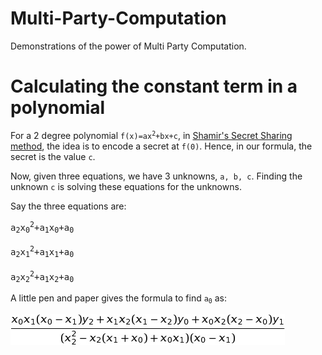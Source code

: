 # Multi-Party-Computation
Demonstrations of the power of Multi Party Computation.

# Calculating the constant term in a polynomial
For a 2 degree polynomial <code>f(x)=ax<sup>2</sup>+bx+c</code>, in [Shamir's Secret Sharing method](https://en.wikipedia.org/wiki/Shamir%27s_Secret_Sharing), the idea is to encode a secret at `f(0)`. Hence, in our formula, the secret is the value `c`.

Now, given three equations, we have 3 unknowns, `a, b, c`. Finding the unknown `c` is solving these equations for the unknowns. 

Say the three equations are:

<pre>
a<sub>2</sub>x<sub>0</sub><sup>2</sup>+a<sub>1</sub>x<sub>0</sub>+a<sub>0</sub>

a<sub>2</sub>x<sub>1</sub><sup>2</sup>+a<sub>1</sub>x<sub>1</sub>+a<sub>0</sub>

a<sub>2</sub>x<sub>2</sub><sup>2</sup>+a<sub>1</sub>x<sub>2</sub>+a<sub>0</sub>
</pre>

A little pen and paper gives the formula to find <code>a<sub>0</sub></code> as:

![Formula for finding the constant term in the polynomial](finding_c.jpg "Finding the constant term in the polynomial")
